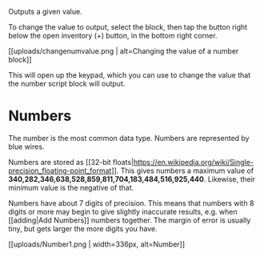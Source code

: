 Outputs a given value.

To change the value to output, select the block, then tap the button right below the open inventory (+) button, in the bottom right corner.

[[uploads/changenumvalue.png | alt=Changing the value of a number block]]

This will open up the keypad, which you can use to change the value that the number script block will output.

# Numbers
The number is the most common data type. Numbers are represented by blue wires.

Numbers are stored as [[32-bit floats|https://en.wikipedia.org/wiki/Single-precision_floating-point_format]].
This gives numbers a maximum value of **340,282,346,638,528,859,811,704,183,484,516,925,440**. Likewise, their minimum value is the negative of that.

Numbers have about 7 digits of precision. This means that numbers with 8 digits or more may begin to give slightly inaccurate results, e.g. when [[adding|Add Numbers]] numbers together. The margin of error is usually tiny, but gets larger the more digits you have.

[[uploads/Number1.png | width=336px, alt=Number]]